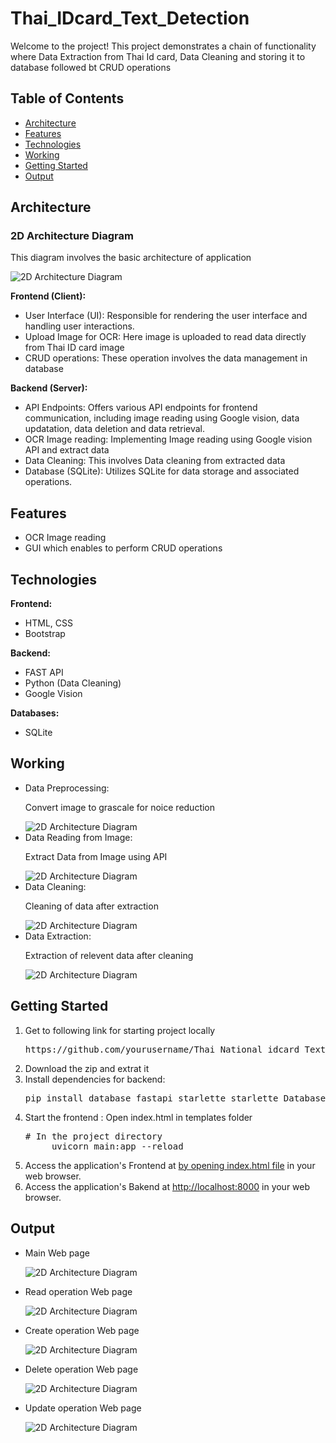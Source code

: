 # Thai_IDcard_Text_Detection
<p>Welcome to the project! This project demonstrates a chain of functionality where Data Extraction from Thai Id card, Data Cleaning and storing it to database followed bt CRUD operations</p>
<h2>Table of Contents</h2>
    <ul>
        <li><a href="#architecture">Architecture</a></li>
        <li><a href="#features">Features</a></li>
        <li><a href="#technologies">Technologies</a></li>
        <li><a href="#working">Working</a></li>
        <li><a href="#getting-started">Getting Started</a></li>
        <li><a href="#output">Output</a></li>
    </ul>
<h2 id="architecture">Architecture</h2>
<h3>2D Architecture Diagram</h3>
<p>This diagram involves the basic architecture of application</p>
<img src="https://www.seobility.net/en/wiki/images/thumb/0/04/Frontend-vs-Backend.png/675px-Frontend-vs-Backend.png" alt="2D Architecture Diagram">
<p>
  <strong>Frontend (Client):</strong>
</p>
<ul>
 <li>User Interface (UI): Responsible for rendering the user interface and handling user interactions.</li>
 <li> Upload Image for OCR: Here image is uploaded to read data directly from Thai ID card image
 </li>
 <li> CRUD operations: These operation involves the data management in database
 </li>
</ul>

<p>
 <strong>Backend (Server):</strong>
</p>
    <ul>
        <li>API Endpoints: Offers various API endpoints for frontend communication, including image reading using Google vision, data updatation, data deletion and 
            data retrieval.</li>
        <li>OCR Image reading: Implementing Image reading using Google vision API  and extract data</li>
        <li>Data Cleaning: This involves Data cleaning from extracted data       </li>
        <li>Database (SQLite): Utilizes SQLite for data storage and associated operations.</li>
    </ul>

<h2 id="#features">Features</h2>
    <ul>
        <li>OCR Image reading</li>
        <li>GUI which enables to perform CRUD operations</li>
    </ul>

<h2 id="#technologies">Technologies</h2>
<p>
        <strong>Frontend:</strong>
</p>
<ul>
        <li>HTML, CSS</li>
        <li>Bootstrap</li>
</ul>

<p>
        <strong>Backend:</strong>
</p>
    <ul>
        <li>FAST API</li>
        <li>Python (Data Cleaning)</li>
        <li>Google Vision</li>
    </ul>

<p>
        <strong>Databases:</strong>
</p>
    <ul>
        <li>SQLite</li>
    </ul>
<h2 id="working">Working</h2>
<ul>
    <li>Data Preprocessing:<p> Convert image to grascale for noice reduction</p><img src="./output_images/pre_process.png" alt="2D Architecture Diagram"></li>  
    <li>Data Reading from Image:<p> Extract Data from Image using API</p><img src="./output_images/OCR.png" alt="2D Architecture Diagram"></li> 
    <li>Data Cleaning:<p> Cleaning of data after extraction</p><img src="./output_images/clean.png" alt="2D Architecture Diagram"></li> 
    <li>Data Extraction:<p> Extraction of relevent data after cleaning</p><img src="./output_images/extraction.png" alt="2D Architecture Diagram"></li> 
</ul>
<h2 id="#getting-started">Getting Started</h2>
    <ol>
        <li>Get to following link for starting project locally 
            <pre>https://github.com/yourusername/Thai_National_idcard_Text_Detection
</pre>
        </li>
      <li> Download the zip and extrat it</li>
        <li>Install dependencies for  backend:
<pre>pip install database fastapi starlette starlette Database fastapi JSONResponse FastAPI File UploadFile HTTPException StaticFiles Request Jinja2Templates</pre>
        </li>
        <li>Start the frontend : Open index.html in templates folder
        <pre># In the project directory
     uvicorn main:app --reload</pre>
        </li>
            <li>Access the application's Frontend at <a href="http://localhost:3001">by opening index.html file</a> in your web browser.
        <li>Access the application's Bakend at <a href="http://localhost:5000">http://localhost:8000</a> in your web browser.
        
</li>
</ol>
<h2 id="output">Output</h2>
<ul>
    <li><p>Main Web page</p><img src="./output_images/Thai_Id_Card_Main_Page.png" alt="2D Architecture Diagram"></li>   
    <li><p>Read operation Web page </p><img src="./output_images/Read_Data_Response.png" alt="2D Architecture Diagram"></li>  
    <li><p>Create operation Web page</p><img src="./output_images/Id_Card_details.png" alt="2D Architecture Diagram"></li>  
    <li><p>Delete operation Web page</p><img src="./output_images/Delete_Data.png" alt="2D Architecture Diagram"></li>  
    <li><p>Update operation Web page</p><img src="./output_images/Update_Data.png" alt="2D Architecture Diagram"></li>  
</ul>

